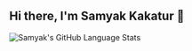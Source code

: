## Hi there, I'm Samyak Kakatur 👋

![Samyak's GitHub Language Stats](https://github-readme-stats.vercel.app/api/top-langs/?username=therealsamyak&layout=donut&theme=vision-friendly-dark)
